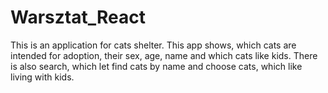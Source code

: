 # Warsztat_React
This is an application for  cats shelter. This app shows, which cats are intended for adoption, their sex, age, name and which cats like kids. There is also search, which let find cats by name and choose cats, which like living with kids. 


